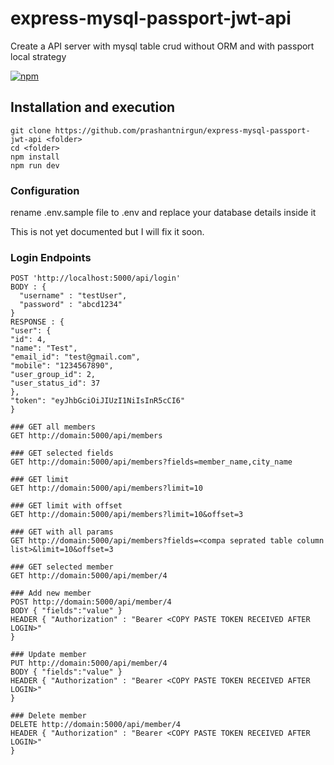 # express-mysql-passport-jwt-api
Create a API server with mysql table crud without ORM and with passport local strategy

[![npm](https://img.shields.io/npm/l/vue-easytable.svg?maxAge=2592000)](http://www.opensource.org/licenses/mit-license.php)

## Installation and execution
```
git clone https://github.com/prashantnirgun/express-mysql-passport-jwt-api <folder>
cd <folder>
npm install
npm run dev
```
### Configuration
rename .env.sample file to .env and replace your database details inside it

This is not yet documented but I will fix it soon.
### Login Endpoints
```
POST 'http://localhost:5000/api/login'
BODY : {
  "username" : "testUser",
  "password" : "abcd1234"
}
RESPONSE : {
"user": {
"id": 4,
"name": "Test",
"email_id": "test@gmail.com",
"mobile": "1234567890",
"user_group_id": 2,
"user_status_id": 37
},
"token": "eyJhbGciOiJIUzI1NiIsInR5cCI6"
}

### GET all members
GET http://domain:5000/api/members

### GET selected fields
GET http://domain:5000/api/members?fields=member_name,city_name

### GET limit
GET http://domain:5000/api/members?limit=10

### GET limit with offset
GET http://domain:5000/api/members?limit=10&offset=3

### GET with all params
GET http://domain:5000/api/members?fields=<compa seprated table column list>&limit=10&offset=3

### GET selected member
GET http://domain:5000/api/member/4

### Add new member
POST http://domain:5000/api/member/4
BODY { "fields":"value" }
HEADER { "Authorization" : "Bearer <COPY PASTE TOKEN RECEIVED AFTER LOGIN>"
}

### Update member
PUT http://domain:5000/api/member/4
BODY { "fields":"value" }
HEADER { "Authorization" : "Bearer <COPY PASTE TOKEN RECEIVED AFTER LOGIN>"
}

### Delete member
DELETE http://domain:5000/api/member/4
HEADER { "Authorization" : "Bearer <COPY PASTE TOKEN RECEIVED AFTER LOGIN>"
}
```
